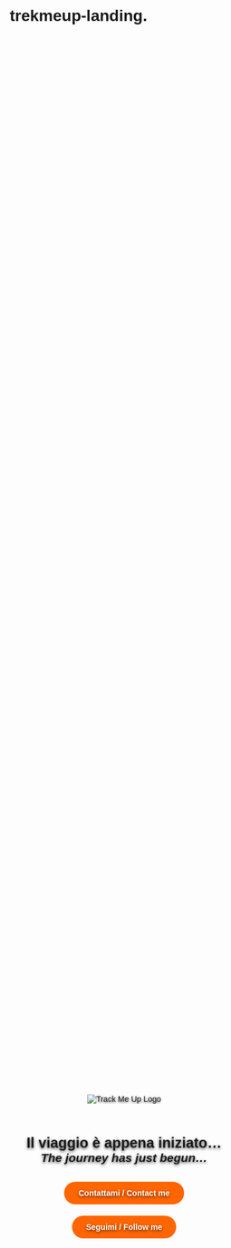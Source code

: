 # trekmeup-landing.
<!DOCTYPE html>
<html lang="it">
<head>
  <meta charset="UTF-8" />
  <meta name="viewport" content="width=device-width, initial-scale=1.0" />
  <title>Track Me Up - Simone Roselli</title>
  <style>
    /* Reset */
    * {
      margin: 0;
      padding: 0;
      box-sizing: border-box;
      font-family: 'Arial', sans-serif;
    }

    body {
      color: #fff;
      background: #000;
      scroll-behavior: smooth;
    }

    section {
      padding: 80px 20px;
      text-align: center;
    }

    h1, h2, h3 {
      margin-bottom: 20px;
    }

    p {
      margin-bottom: 15px;
      font-size: 1.1em;
      line-height: 1.5em;
    }

    .btn {
      display: inline-block;
      margin: 10px;
      padding: 12px 25px;
      border-radius: 25px;
      background: #ff6600;
      color: #fff;
      text-decoration: none;
      font-weight: bold;
      transition: 0.3s;
    }

    .btn:hover {
      background: #e65500;
    }

    /* Hero */
    .hero {
      height: 100vh;
      background: url('mountain.jpg') center/cover no-repeat;
      display: flex;
      flex-direction: column;
      justify-content: center;
      align-items: center;
      text-shadow: 0 2px 5px rgba(0,0,0,0.7);
      padding: 20px;
      text-align: center;
    }

    .hero img {
      max-width: 200px;
      margin-bottom: 20px;
    }

    .hero h1 {
      font-size: 1.8em;
    }

    /* About */
    .about {
      background: #111;
    }

    /* Services */
    .services {
      background: #1a1a1a;
      display: grid;
      grid-template-columns: repeat(auto-fit, minmax(220px, 1fr));
      gap: 20px;
    }

    .service {
      padding: 20px;
      border: 1px solid #333;
      border-radius: 15px;
      background: #222;
    }

    .service h3 {
      margin-top: 10px;
    }

    /* Certifications */
    .certs {
      background: #111;
    }

    .certs img {
      height: 70px;
      margin: 10px;
      max-width: 100%;
    }

    /* Contacts */
    .contacts {
      background: #ff6600;
      color: #fff;
    }

    .contacts a {
      display: block;
      margin: 10px 0;
      color: #fff;
      text-decoration: none;
      font-size: 1.1em;
    }

    .contacts a:hover {
      text-decoration: underline;
    }

    .qr {
      margin-top: 20px;
    }

    .qr img {
      width: 140px;
      max-width: 80%;
    }

    /* Footer */
    footer {
      background: #000;
      padding: 15px;
      font-size: 0.9em;
      text-align: center;
      color: #888;
    }

    /* Responsive tweaks */
    @media (max-width: 768px) {
      .hero h1 {
        font-size: 1.4em;
      }

      .btn {
        padding: 10px 20px;
        font-size: 0.9em;
      }

      section {
        padding: 60px 15px;
      }

      .certs img {
        height: 60px;
      }
    }

    @media (max-width: 480px) {
      .hero img {
        max-width: 150px;
      }

      .hero h1 {
        font-size: 1.2em;
      }

      p {
        font-size: 1em;
      }

      .contacts a {
        font-size: 1em;
      }

      .qr img {
        width: 120px;
      }
    }
  </style>
</head>
<body>

  <!-- HERO -->
  <section class="hero">
    <img src="logo.png" alt="Track Me Up Logo" />
    <h1>Il viaggio è appena iniziato…<br><small><em>The journey has just begun…</em></small></h1>
    <a href="#contacts" class="btn">Contattami / Contact me</a>
    <a href="https://instagram.com/simone.r.92" class="btn" target="_blank">Seguimi / Follow me</a>
  </section>

  <!-- ABOUT -->
  <section class="about" id="about">
    <h2>Chi Sono / About</h2>
    <p>🇮🇹 Mi chiamo <strong>Simone Roselli</strong>, Guida E-Bike e futuro Accompagnatore di Media Montagna.<br>
       🇬🇧 I’m <strong>Simone Roselli</strong>, E-Bike Guide and future Mountain Leader.</p>
  </section>

  <!-- SERVICES -->
  <section class="services" id="services">
    <div class="service">
      🚵‍♂️ <h3>Escursioni in E-Bike<br><small>E-Bike Tours</small></h3>
    </div>
    <div class="service">
      🥾 <h3>Trekking e Outdoor<br><small>Hiking & Outdoor</small></h3>
    </div>
    <div class="service">
      🌍 <h3>Esperienze su misura<br><small>Tailored Adventures</small></h3>
    </div>
  </section>

  <!-- CERTIFICATIONS -->
  <section class="certs" id="certs">
    <h2>Certificazioni / Certifications</h2>
    <p>🇮🇹 Formazione certificata per garantire esperienze sicure e professionali.<br>
       🇬🇧 Certified training to ensure safe and professional experiences.</p>
    <div>
      <img src="logo_guide_alpine.png" alt="Guide Alpine Lombardia" />
      <img src="logo_seib.png" alt="SEIB" />
      <img src="logo_uimla.png" alt="UIMLA" />
    </div>
  </section>

  <!-- CONTACTS -->
  <section class="contacts" id="contacts">
    <h2>Contatti / Contacts</h2>
    <a href="mailto:simoneroselli92@gmail.com">📧 simoneroselli92@gmail.com</a>
    <a href="https://instagram.com/simone.r.92" target="_blank">📷 Instagram: @simone.r.92</a>
    <a href="https://t.me/TrekMeUp" target="_blank">💬 Telegram: @TrekMeUp</a>
    <div class="qr">
      <img src="qrcode.png" alt="QR Code" />
    </div>
  </section>

  <!-- FOOTER -->
  <footer>
    © 2025 Track Me Up – Tutti i diritti riservati / All rights reserved
  </footer>

</body>
</html>
